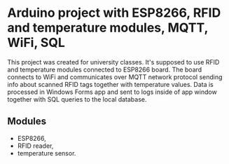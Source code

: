 # Arduino project with ESP8266, RFID and temperature modules, MQTT, WiFi, SQL

This project was created for university classes. It's supposed to use RFID and temperature modules connected to ESP8266 board. The board connects to WiFi and communicates over MQTT network protocol sending info about scanned RFID tags together with temperature values. Data is processed in Windows Forms app and sent to logs inside of app window together with SQL queries to the local database.

## Modules
- ESP8266,
- RFID reader,
- temperature sensor.